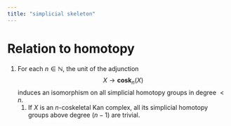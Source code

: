 ```yaml
---
title: "simplicial skeleton"
---
```


# Relation to homotopy
1. For each $n\in\mathbb{N}$, the unit of the adjunction $$X\to\textbf{cosk}_n(X)$$ induces an isomorphism on all simplicial homotopy groups in degree $<n$.
	1. If $X$ is an $n$-coskeletal Kan complex, all its simplicial homotopy groups above degree $(n-1)$ are trivial.
